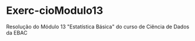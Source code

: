# Exerc-cioModulo13
Resolução do Módulo 13 "Estatística Básica" do curso de Ciência de Dados da EBAC
